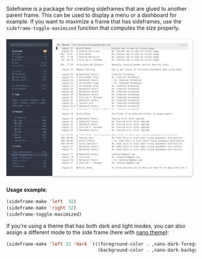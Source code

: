 
Sideframe is a package for creating sideframes that are glued to another
parent frame. This can be used to display a menu or a dashboard for example.
If you want to maximize a frame that has sideframes, use the
`sideframe-toggle-maximized` function that computes the size properly.


![](./sideframe.png)

**Usage example**:

```lisp
(sideframe-make 'left  32)
(sideframe-make 'right 32)
(sideframe-toggle-maximized)
```

If you're using a theme that has both dark and light modes, you can also assign
 a different mode to the side frame (here with [nano theme](https://github.com/rougier/nano-theme)):

```lisp
(sideframe-make 'left 32 'dark `(((foreground-color . ,nano-dark-foreground)
                                  (background-color . ,nano-dark-background)))
```

